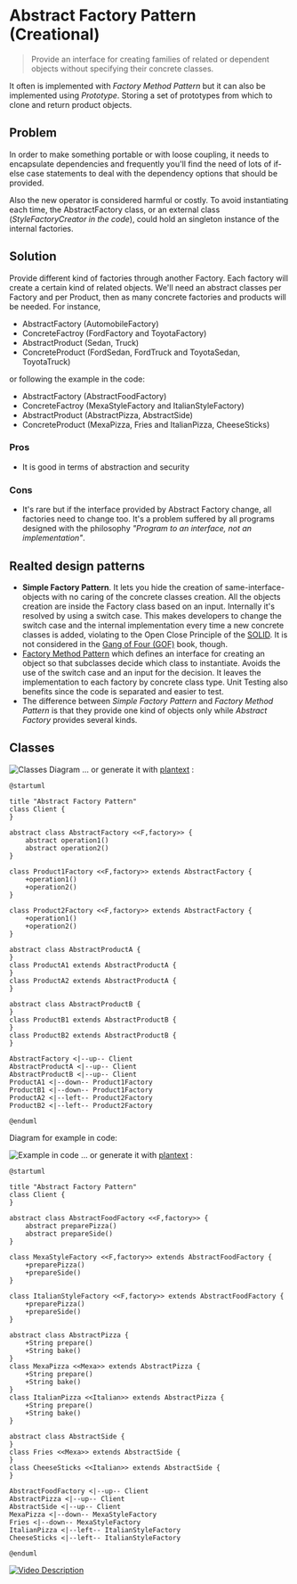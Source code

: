 # Abstract Factory Pattern (Creational)
> Provide an interface for creating families of related or dependent objects without specifying their concrete classes.

It often is implemented with _Factory Method Pattern_ but it can also be implemented using _Prototype_.  Storing a set of prototypes from which to clone and return product objects.

## Problem
In order to make something portable or with loose coupling, it needs to encapsulate dependencies and frequently you'll find the need of lots of if-else case statements to deal with the dependency options that should be provided.

Also the new operator is considered harmful or costly. To avoid instantiating each time, the AbstractFactory class, or an external class (_StyleFactoryCreator in the code_), could hold an singleton instance of the internal factories.

## Solution
Provide different kind of factories through another Factory. Each factory will create a certain kind of related objects.  We'll need an abstract classes per Factory and per Product, then as many concrete factories and products will be needed. For instance,

- AbstractFactory (AutomobileFactory)
- ConcreteFactroy (FordFactory and ToyotaFactory)
- AbstractProduct (Sedan, Truck)
- ConcreteProduct (FordSedan, FordTruck and ToyotaSedan, ToyotaTruck)

or following the example in the code:

- AbstractFactory (AbstractFoodFactory)
- ConcreteFactroy (MexaStyleFactory and ItalianStyleFactory)
- AbstractProduct (AbstractPizza, AbstractSide)
- ConcreteProduct (MexaPizza, Fries and ItalianPizza, CheeseSticks)

### Pros
- It is good in terms of abstraction and security

### Cons
- It's rare but if the interface provided by Abstract Factory change, all factories need to change too.  It's a problem suffered by all programs designed with the philosophy _"Program to an interface, not an implementation"_.

## Realted design patterns
- **Simple Factory Pattern**. It lets you hide the creation of same-interface-objects with no caring of the concrete classes creation.  All the objects creation are inside the Factory class based on an input.  Internally it's resolved by using a switch case. This makes developers to change the switch case and the internal implementation every time a new concrete classes is added, violating to the Open Close Principle of the [SOLID](https://en.wikipedia.org/wiki/SOLID_(object-oriented_design)).  It is not considered in the [Gang of Four (GOF)](https://en.wikipedia.org/wiki/Design_Patterns) book, though.
- [Factory Method Pattern](../FactoryMethod) which defines an interface for creating an object so that subclasses decide which class to instantiate.  Avoids the use of the switch case and an input for the decision.  It leaves the implementation to each factory by concrete class type. Unit Testing also benefits since the code is separated and easier to test.
- The difference between _Simple Factory Pattern_ and _Factory Method Pattern_ is that they provide one kind of objects only while _Abstract Factory_ provides several kinds.

## Classes
![Classes Diagram](http://i.imgur.com/RPXJ9q5.png)
... or generate it with [plantext](https://www.planttext.com/) :
```
@startuml

title "Abstract Factory Pattern"
class Client {
}

abstract class AbstractFactory <<F,factory>> {
    abstract operation1()
    abstract operation2()
}

class Product1Factory <<F,factory>> extends AbstractFactory {
    +operation1()
    +operation2()
}

class Product2Factory <<F,factory>> extends AbstractFactory {
    +operation1()
    +operation2()
}

abstract class AbstractProductA {
}
class ProductA1 extends AbstractProductA {
}
class ProductA2 extends AbstractProductA {
}

abstract class AbstractProductB {
}
class ProductB1 extends AbstractProductB {
}
class ProductB2 extends AbstractProductB {
}

AbstractFactory <|--up-- Client
AbstractProductA <|--up-- Client
AbstractProductB <|--up-- Client
ProductA1 <|--down-- Product1Factory
ProductB1 <|--down-- Product1Factory
ProductA2 <|--left-- Product2Factory
ProductB2 <|--left-- Product2Factory

@enduml
```

Diagram for example in code:

![Example in code](http://i.imgur.com/YcvsScf.png)
... or generate it with [plantext](https://www.planttext.com/) :
```
@startuml

title "Abstract Factory Pattern"
class Client {
}

abstract class AbstractFoodFactory <<F,factory>> {
    abstract preparePizza()
    abstract prepareSide()
}

class MexaStyleFactory <<F,factory>> extends AbstractFoodFactory {
    +preparePizza()
    +prepareSide()
}

class ItalianStyleFactory <<F,factory>> extends AbstractFoodFactory {
    +preparePizza()
    +prepareSide()
}

abstract class AbstractPizza {
    +String prepare()
    +String bake()
}
class MexaPizza <<Mexa>> extends AbstractPizza {
    +String prepare()
    +String bake()
}
class ItalianPizza <<Italian>> extends AbstractPizza {
    +String prepare()
    +String bake()
}

abstract class AbstractSide {
}
class Fries <<Mexa>> extends AbstractSide {
}
class CheeseSticks <<Italian>> extends AbstractSide {
}

AbstractFoodFactory <|--up-- Client
AbstractPizza <|--up-- Client
AbstractSide <|--up-- Client
MexaPizza <|--down-- MexaStyleFactory
Fries <|--down-- MexaStyleFactory
ItalianPizza <|--left-- ItalianStyleFactory
CheeseSticks <|--left-- ItalianStyleFactory

@enduml
```

[![Video Description](http://img.youtube.com/vi/DgAKEPD9TyY/0.jpg)](http://www.youtube.com/watch?v=DgAKEPD9TyY)

